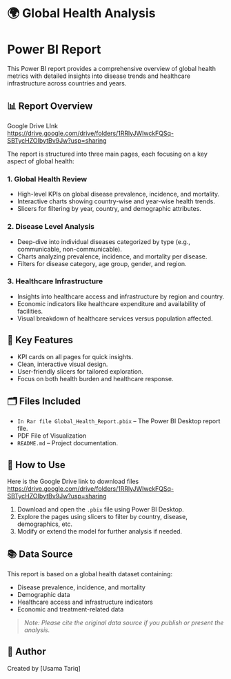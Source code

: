 # 🌍 Global Health Analysis
# Power BI Report

This Power BI report provides a comprehensive overview of global health metrics with detailed insights into disease trends and healthcare infrastructure across countries and years.

## 📊 Report Overview
Google Drive LInk 
https://drive.google.com/drive/folders/1RRlyJWlwckFQSq-SBTycHZOIbytBv9Jw?usp=sharing

The report is structured into three main pages, each focusing on a key aspect of global health:

### 1. **Global Health Review**
- High-level KPIs on global disease prevalence, incidence, and mortality.
- Interactive charts showing country-wise and year-wise health trends.
- Slicers for filtering by year, country, and demographic attributes.

### 2. **Disease Level Analysis**
- Deep-dive into individual diseases categorized by type (e.g., communicable, non-communicable).
- Charts analyzing prevalence, incidence, and mortality per disease.
- Filters for disease category, age group, gender, and region.

### 3. **Healthcare Infrastructure**
- Insights into healthcare access and infrastructure by region and country.
- Economic indicators like healthcare expenditure and availability of facilities.
- Visual breakdown of healthcare services versus population affected.

## 📌 Key Features
- KPI cards on all pages for quick insights.
- Clean, interactive visual design.
- User-friendly slicers for tailored exploration.
- Focus on both health burden and healthcare response.


## 🗂️ Files Included
- `In Rar file Global_Health_Report.pbix` – The Power BI Desktop report file.
- PDF File of Visualization
- `README.md` – Project documentation.

## 🚀 How to Use
Here is the Google Drive link to download files 
https://drive.google.com/drive/folders/1RRlyJWlwckFQSq-SBTycHZOIbytBv9Jw?usp=sharing
1. Download and open the `.pbix` file using Power BI Desktop.
2. Explore the pages using slicers to filter by country, disease, demographics, etc.
3. Modify or extend the model for further analysis if needed.

## 📚 Data Source
This report is based on a global health dataset containing:
- Disease prevalence, incidence, and mortality
- Demographic data
- Healthcare access and infrastructure indicators
- Economic and treatment-related data

> *Note: Please cite the original data source if you publish or present the analysis.*

## 📌 Author
Created by [Usama Tariq]


